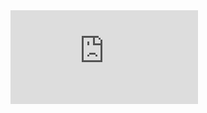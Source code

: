 

<style>.embed-container {position: relative; padding-bottom: 120%; height: 100%; overflow: hidden;} .embed-container iframe, .embed-container object, .embed-container embed { position: absolute; top: 100%; left: 0; width: 100%; height: 100%; }</style><div class='airtable-embed'><iframe src='https://airtable.com/embed/shrbcfKQ5WHfPh1sf?backgroundColor=blue' frameborder='0' scrolling='yes' allowtransparency='true'></iframe></div>
